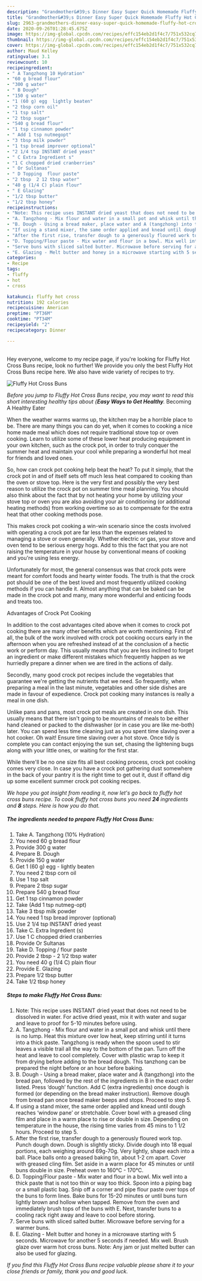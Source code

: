 ```yaml
---
description: "Grandmother&#39;s Dinner Easy Super Quick Homemade Fluffy Hot Cross Buns"
title: "Grandmother&#39;s Dinner Easy Super Quick Homemade Fluffy Hot Cross Buns"
slug: 2963-grandmothers-dinner-easy-super-quick-homemade-fluffy-hot-cross-buns
date: 2020-09-26T01:28:45.675Z
image: https://img-global.cpcdn.com/recipes/effc154eb2d1f4c7/751x532cq70/fluffy-hot-cross-buns-recipe-main-photo.jpg
thumbnail: https://img-global.cpcdn.com/recipes/effc154eb2d1f4c7/751x532cq70/fluffy-hot-cross-buns-recipe-main-photo.jpg
cover: https://img-global.cpcdn.com/recipes/effc154eb2d1f4c7/751x532cq70/fluffy-hot-cross-buns-recipe-main-photo.jpg
author: Maud Kelley
ratingvalue: 3.1
reviewcount: 10
recipeingredient:
- " A Tangzhong 10 Hydration"
- "60 g bread flour"
- "300 g water"
- " B Dough"
- "150 g water"
- "1 (60 g) egg  lightly beaten"
- "2 tbsp corn oil"
- "1 tsp salt"
- "2 tbsp sugar"
- "540 g bread flour"
- "1 tsp cinnamon powder"
- " Add 1 tsp nutmegopt"
- "3 tbsp milk powder"
- "1 tsp bread improver optional"
- "2 1/4 tsp INSTANT dried yeast"
- " C Extra Ingredient s"
- "1 C chopped dried cranberries"
- " Or Sultanas"
- " D Topping  flour paste"
- "2 tbsp  2 12 tbsp water"
- "40 g (1/4 C) plain flour"
- " E Glazing"
- "1/2 tbsp butter"
- "1/2 tbsp honey"
recipeinstructions:
- "Note: This recipe uses INSTANT dried yeast that does not need to be dissolved in water. For active dried yeast, mix it with water and sugar and leave to proof for 5-10 minutes before using."
- "A. Tangzhong - Mix flour and water in a small pot and whisk until there is no lump. Heat this mixture over low heat, keep stirring until it turns into a thick paste. Tangzhong is ready when the spoon used to stir leaves a visible trail all the way to the bottom of the pan. Turn off the heat and leave to cool completely. Cover with plastic wrap to keep it from drying before adding to the bread dough. This tanzhong can be prepared the night before or an hour before baking."
- "B. Dough - Using a bread maker, place water and A (tangzhong) into the bread pan, followed by the rest of the ingredients in B in the exact order listed. Press ‘dough’ function. Add C (extra ingredients) once dough is formed (or depending on the bread maker instruction). Remove dough from bread pan once bread maker beeps and stops. Proceed to step 5."
- "If using a stand mixer, the same order applied and knead until dough reaches ‘window pane’ or stretchable. Cover bowl with a greased cling film and place in a warm place to rise or double in size. Depending on temperature in the house, the rising time varies from 45 mins to 1 1/2 hours. Proceed to step 5."
- "After the first rise, transfer dough to a generously floured work top. Punch dough down. Dough is slightly sticky. Divide dough into 18 equal portions, each weighing around 69g-70g. Very lightly, shape each into a ball. Place balls onto a greased baking tin, about 1-2 cm apart. Cover with greased cling film. Set aside in a warm place for 45 minutes or until buns double in size. Preheat oven to 160°C - 170°C."
- "D. Topping/Flour paste - Mix water and flour in a bowl. Mix well into a thick paste that is not too thin or way too thick. Spoon into a piping bag or a small plastic bag. Snip off a corner and pipe flour paste over tops of the buns to form lines. Bake buns for 15-20 minutes or until buns turn lightly brown and hollow when tapped. Remove from the oven and immediately brush tops of the buns with E. Next, transfer buns to a cooling rack right away and leave to cool before storing."
- "Serve buns with sliced salted butter. Microwave before serving for a warmer buns."
- "E. Glazing - Melt butter and honey in a microwave starting with 5 seconds. Microwave for another 5 seconds if needed. Mix well. Brush glaze over warm hot cross buns. Note: Any jam or just melted butter can also be used for glazing."
categories:
- Recipe
tags:
- fluffy
- hot
- cross

katakunci: fluffy hot cross 
nutrition: 192 calories
recipecuisine: American
preptime: "PT36M"
cooktime: "PT34M"
recipeyield: "2"
recipecategory: Dinner

---
```

<br>
Hey everyone, welcome to my recipe page, if you're looking for Fluffy Hot Cross Buns recipe, look no further! We provide you only the best Fluffy Hot Cross Buns recipe here. We also have wide variety of recipes to try.
<br>


![Fluffy Hot Cross Buns](https://img-global.cpcdn.com/recipes/effc154eb2d1f4c7/751x532cq70/fluffy-hot-cross-buns-recipe-main-photo.jpg)

<i>Before you jump to Fluffy Hot Cross Buns recipe, you may want to read this short interesting healthy tips about {<strong>Easy Ways to Get Healthy</strong>.</i>
Becoming A Healthy Eater


When the weather warms warms up, the kitchen may be a horrible place to be. There are many things you can do yet, when it comes to cooking a nice home made meal which does not require traditional stove top or oven cooking. Learn to utilize some of these lower heat producing equipment in your own kitchen, such as the crock pot, in order to truly conquer the summer heat and maintain your cool while preparing a wonderful hot meal for friends and loved ones.

So, how can crock pot cooking help beat the heat? To put it simply, that the crock pot in and of itself sets off much less heat compared to cooking than the oven or stove top. Here is the very first and possibly the very best reason to utilize the crock pot on summer time meal planning. You should also think about the fact that by not heating your home by utilizing your stove top or oven you are also avoiding your air conditioning (or additional heating methods) from working overtime so as to compensate for the extra heat that other cooking methods pose.

This makes crock pot cooking a win-win scenario since the costs involved with operating a crock pot are far less than the expenses related to managing a stove or oven generally. Whether electric or gas, your stove and oven tend to be serious energy hogs. Add to this the fact that you are not raising the temperature in your house by conventional means of cooking and you're using less energy.

Unfortunately for most, the general consensus was that crock pots were meant for comfort foods and hearty winter foods.  The truth is that the crock pot should be one of the best loved and most frequently utilized cooking methods if you can handle it.  Almost anything that can be baked can be made in the crock pot and many, many more wonderful and enticing foods and treats too.

Advantages of Crock Pot Cooking

In addition to the cost advantages cited above when it comes to crock pot cooking there are many other benefits which are worth mentioning. First of all, the bulk of the work involved with crock pot cooking occurs early in the afternoon when you are refreshed instead of at the conclusion of a hectic work or perform day. This usually means that you are less inclined to forget an ingredient or make different mistakes which frequently happen as we hurriedly prepare a dinner when we are tired in the actions of daily.

Secondly, many good crock pot recipes include the vegetables that guarantee we're getting the nutrients that we need. So frequently, when preparing a meal in the last minute, vegetables and other side dishes are made in favour of expedience. Crock pot cooking many instances is really a meal in one dish.

 Unlike pans and pans, most crock pot meals are created in one dish. This usually means that there isn't going to be mountains of meals to be either hand cleaned or packed to the dishwasher (or in case you are like me-both) later. You can spend less time cleaning just as you spent time slaving over a hot cooker. Oh wait! Ensure time slaving over a hot stove. Once tidy is complete you can contact enjoying the sun set, chasing the lightening bugs along with your little ones, or waiting for the first star.

While there'll be no one size fits all best cooking process, crock pot cooking comes very close. In case you have a crock pot gathering dust somewhere in the back of your pantry it is the right time to get out it, dust if offand dig up some excellent summer crock pot cooking recipes.


<i>We hope you got insight from reading it, now let's go back to fluffy hot cross buns recipe. To cook fluffy hot cross buns you need <strong>24</strong> ingredients and <strong>8</strong> steps. Here is how you do that.
</i>

##### The ingredients needed to prepare Fluffy Hot Cross Buns:

1. Take  A. Tangzhong (10% Hydration)
1. You need 60 g bread flour
1. Provide 300 g water
1. Prepare  B. Dough
1. Provide 150 g water
1. Get 1 (60 g) egg - lightly beaten
1. You need 2 tbsp corn oil
1. Use 1 tsp salt
1. Prepare 2 tbsp sugar
1. Prepare 540 g bread flour
1. Get 1 tsp cinnamon powder
1. Take  (Add 1 tsp nutmeg-opt)
1. Take 3 tbsp milk powder
1. You need 1 tsp bread improver (optional)
1. Use 2 1/4 tsp INSTANT dried yeast
1. Take  C. Extra Ingredient (s)
1. Use 1 C chopped dried cranberries
1. Provide  Or Sultanas
1. Take  D. Topping / flour paste
1. Provide 2 tbsp - 2 1/2 tbsp water
1. You need 40 g (1/4 C) plain flour
1. Provide  E. Glazing
1. Prepare 1/2 tbsp butter
1. Take 1/2 tbsp honey


##### Steps to make Fluffy Hot Cross Buns:

1. Note: This recipe uses INSTANT dried yeast that does not need to be dissolved in water. For active dried yeast, mix it with water and sugar and leave to proof for 5-10 minutes before using.
1. A. Tangzhong - Mix flour and water in a small pot and whisk until there is no lump. Heat this mixture over low heat, keep stirring until it turns into a thick paste. Tangzhong is ready when the spoon used to stir leaves a visible trail all the way to the bottom of the pan. Turn off the heat and leave to cool completely. Cover with plastic wrap to keep it from drying before adding to the bread dough. This tanzhong can be prepared the night before or an hour before baking.
1. B. Dough - Using a bread maker, place water and A (tangzhong) into the bread pan, followed by the rest of the ingredients in B in the exact order listed. Press ‘dough’ function. Add C (extra ingredients) once dough is formed (or depending on the bread maker instruction). Remove dough from bread pan once bread maker beeps and stops. Proceed to step 5.
1. If using a stand mixer, the same order applied and knead until dough reaches ‘window pane’ or stretchable. Cover bowl with a greased cling film and place in a warm place to rise or double in size. Depending on temperature in the house, the rising time varies from 45 mins to 1 1/2 hours. Proceed to step 5.
1. After the first rise, transfer dough to a generously floured work top. Punch dough down. Dough is slightly sticky. Divide dough into 18 equal portions, each weighing around 69g-70g. Very lightly, shape each into a ball. Place balls onto a greased baking tin, about 1-2 cm apart. Cover with greased cling film. Set aside in a warm place for 45 minutes or until buns double in size. Preheat oven to 160°C - 170°C.
1. D. Topping/Flour paste - Mix water and flour in a bowl. Mix well into a thick paste that is not too thin or way too thick. Spoon into a piping bag or a small plastic bag. Snip off a corner and pipe flour paste over tops of the buns to form lines. Bake buns for 15-20 minutes or until buns turn lightly brown and hollow when tapped. Remove from the oven and immediately brush tops of the buns with E. Next, transfer buns to a cooling rack right away and leave to cool before storing.
1. Serve buns with sliced salted butter. Microwave before serving for a warmer buns.
1. E. Glazing - Melt butter and honey in a microwave starting with 5 seconds. Microwave for another 5 seconds if needed. Mix well. Brush glaze over warm hot cross buns. Note: Any jam or just melted butter can also be used for glazing.




<i>If you find this Fluffy Hot Cross Buns recipe valuable please share it to your close friends or family, thank you and good luck.</i>
